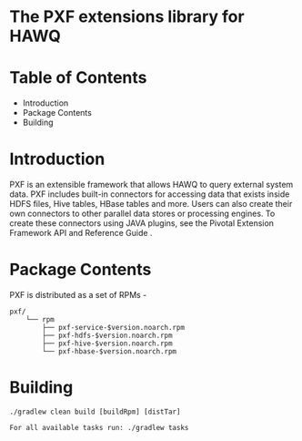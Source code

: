 The PXF extensions library for HAWQ
===================================

Table of Contents
=================

* Introduction
* Package Contents
* Building

Introduction
============

PXF is an extensible framework that allows HAWQ to query external system data.
PXF includes built-in connectors for accessing data that exists inside HDFS files, Hive tables, HBase tables and more.
Users can also create their own connectors to other parallel data stores or processing engines.
To create these connectors using JAVA plugins, see the Pivotal Extension Framework API and Reference Guide .

Package Contents
================

PXF is distributed as a set of RPMs -

    pxf/
        └── rpm
            ├── pxf-service-$version.noarch.rpm
            ├── pxf-hdfs-$version.noarch.rpm
            ├── pxf-hive-$version.noarch.rpm
            └── pxf-hbase-$version.noarch.rpm


Building
========

    ./gradlew clean build [buildRpm] [distTar]

    For all available tasks run: ./gradlew tasks


